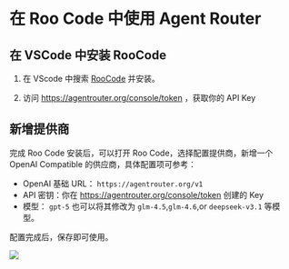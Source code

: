 # 在 Roo Code 中使用 Agent Router


## 在 VSCode 中安装 RooCode

1. 在 VScode 中搜索 [RooCode](https://marketplace.visualstudio.com/items?itemName=RooVeterinaryInc.roo-cline) 并安装。

2. 访问  https://agentrouter.org/console/token ，获取你的 API Key


## 新增提供商

完成 Roo Code 安装后，可以打开 Roo Code，选择配置提供商，新增一个 OpenAI Compatible 的供应商，具体配置项可参考：


- OpenAI 基础 URL： `https://agentrouter.org/v1`
- API 密钥：你在  https://agentrouter.org/console/token  创建的 Key
- 模型： `gpt-5` 也可以将其修改为 `glm-4.5`,`glm-4.6`,or `deepseek-v3.1` 等模型。

配置完成后，保存即可使用。


![](./img/roo-code.png)